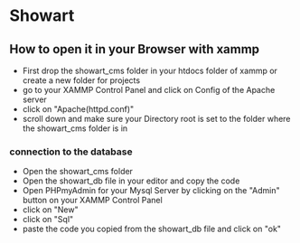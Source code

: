 # Showart
## How to open it in your Browser with xammp
- First drop the showart_cms folder in your  htdocs folder of xammp or create a new folder for projects
- go to your XAMMP Control Panel and click on Config of the Apache server
- click on "Apache(httpd.conf)"
- scroll down and make sure your Directory root is set to the folder where the showart_cms folder is in
### connection to the database
- Open the showart_cms folder
- Open the showart_db file in your editor and copy the code
-  Open PHPmyAdmin for your Mysql Server by clicking on the "Admin" button on your XAMMP Control Panel
-  click on "New"
-  click on "Sql"
- paste the code you copied from the showart_db file and click on "ok"

